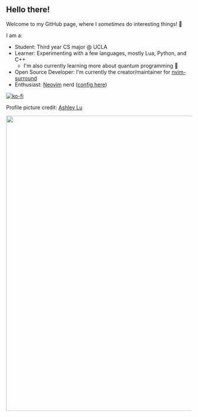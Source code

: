 ## Hello there!

Welcome to my GitHub page, where I _sometimes_ do interesting things! :wave:

I am a:

- Student: Third year CS major @ UCLA
- Learner: Experimenting with a few languages, mostly Lua, Python, and C++
  - I'm also currently learning more about quantum programming :rocket:
- Open Source Developer: I'm currently the creator/maintainer for
  [nvim-surround](https://github.com/kylechui/nvim-surround)
- Enthusiast: [Neovim](https://github.com/neovim/neovim) nerd ([config
  here](https://github.com/kylechui/config.nvim))

[![ko-fi](https://ko-fi.com/img/githubbutton_sm.svg)](https://ko-fi.com/G2G5DTLG5)

Profile picture credit: [Ashley Lu](https://github.com/ashley-lu)

<p align="center">
  <img
  src="https://github-readme-stats.vercel.app/api?username=kylechui&show_icons=true&count_private=true&theme=tokyonight&hide_border=true" width="800">
</p>
